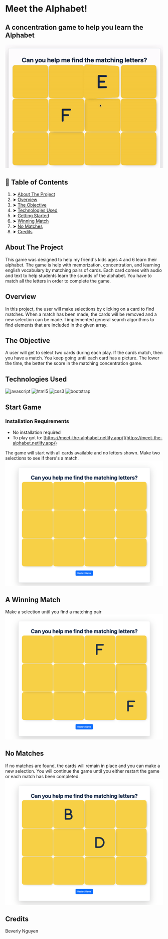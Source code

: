 
# Meet the Alphabet!

## A concentration game to help you learn the Alphabet

![gamescreenshot](/assets/images/screenshare.gif)

## 📖 Table of Contents
 1. ➤ [About The Project](#about-the-project)  
 2. ➤ [Overview](#overview)
 3. ➤ [The Objective](#the-objective) 
 4. ➤ [Technologies Used](#technologies-used) 
 5. ➤ [Getting Started](#start-game) 
 6. ➤ [Winning Match](#a-winning-match) 
 7. ➤ [No Matches](#no-matches) 
 8. ➤ [Credits](#credits) 

## About The Project
This game was designed to help my friend's kids ages 4 and 6 learn their alphabet. The game is help with memorization, concentration, and learning english vocabulary by matching pairs of cards. Each card comes with audio and text to help students learn the sounds of the alphabet. You have to match all the letters in order to complete the game.

## Overview
In this project, the user will make selections by clicking on a card to find matches. When a match has been made, the cards will be removed and a new selection can be made. I implemented general search algorithms to find elements that are included in the given array.

## The Objective
A user will get to select two cards during each play. If the cards match, then you have a match. You keep going until each card has a picture. The lower the time, the better the score in the matching concentration game.

## Technologies Used
![javascript](https://img.shields.io/badge/JavaScript-323330?style=for-the-badge&logo=javascript&logoColor=F7DF1E)
![html5](https://img.shields.io/badge/HTML5-E34F26?style=for-the-badge&logo=html5&logoColor=white)
![css3](https://img.shields.io/badge/CSS3-1572B6?style=for-the-badge&logo=css3&logoColor=white)
![bootstrap](https://img.shields.io/badge/Bootstrap-563D7C?style=for-the-badge&logo=bootstrap&logoColor=white)

## Start Game
### Installation Requirements
-   No installation required
-   To play got to:  [https://meet-the-alphabet.netlify.app/](https://meet-the-alphabet.netlify.app/)

The game will start with all cards available and no letters shown. Make two selections to see if there's a match.
![start](/assets/images/start.html.png)

## A Winning Match
Make a selection until you find a matching pair![match](/assets/images/matches.png)

## No Matches
If no matches are found, the cards will remain in place and you can make a new selection. You will continue the game until you either restart the game or each match has been completed.
![nomatch](/assets/images/unmatches.png)

## Credits
Beverly Nguyen